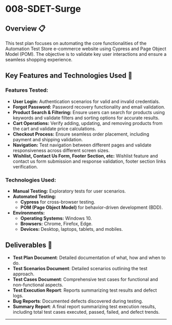 # 008-SDET-Surge

## Overview 📋

This test plan focuses on automating the core functionalities of the Automation Test Store e-commerce website using Cypress and Page Object Model (POM). The objective is to validate key user interactions and ensure a seamless shopping experience.

## Key Features and Technologies Used 🚀

### Features Tested:
- **User Login:** Authentication scenarios for valid and invalid credentials.
- **Forgot Password:** Password recovery functionality and email validation.
- **Product Search & Filtering:** Ensure users can search for products using keywords and validate filters and sorting options for accurate results.
- **Cart Operations:** Verify adding, updating, and removing products from the cart and validate price calculations.
- **Checkout Process:** Ensure seamless order placement, including payment and shipping validation.
- **Navigation:** Test navigation between different pages and validate responsiveness across different screen sizes.
- **Wishlist, Contact Us Form, Footer Section, etc:** Wishlist feature and contact us form submission and response validation, footer section links verification.

### Technologies Used:
- **Manual Testing:** Exploratory tests for user scenarios.
- **Automated Testing:** 
  - **Cypress** for cross-browser testing.
  - **POM (Page Object Model)** for behavior-driven development (BDD).
- **Environments:**
  - **Operating Systems:** Windows 10.
  - **Browsers:** Chrome, Firefox, Edge.
  - **Devices:** Desktop, laptops, tablets, and mobiles.

## Deliverables 📑

- **Test Plan Document**: Detailed documentation of what, how and when to do.
- **Test Scenarios Document**: Detailed scenarios outlining the test approach.
- **Test Cases Document**: Comprehensive test cases for functional and non-functional aspects.
- **Test Execution Report**: Reports summarizing test results and defect logs.
- **Bug Reports**: Documented defects discovered during testing.
- **Summary Report**: A final report summarizing test execution results, including total test cases executed, passed, failed, and defect trends.

---
